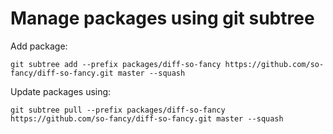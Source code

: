 # Manage packages using git subtree

Add package:

    git subtree add --prefix packages/diff-so-fancy https://github.com/so-fancy/diff-so-fancy.git master --squash

Update packages using:

    git subtree pull --prefix packages/diff-so-fancy https://github.com/so-fancy/diff-so-fancy.git master --squash

